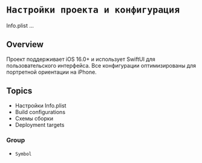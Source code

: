 # ``Настройки проекта и конфигурация``

Info.plist
...

## Overview

Проект поддерживает iOS 16.0+ и использует SwiftUI для пользовательского интерфейса. 
Все конфигурации оптимизированы для портретной ориентации на iPhone.

## Topics

* Настройки Info.plist
* Build configurations
* Схемы сборки
* Deployment targets

### Group

- ``Symbol``
